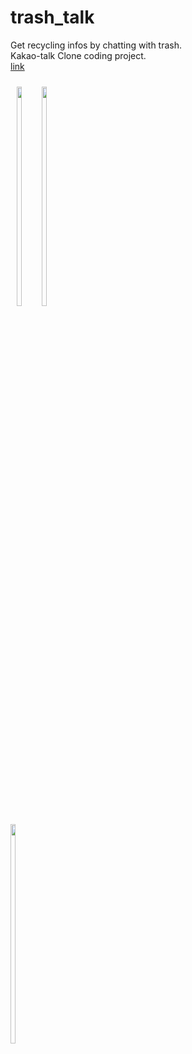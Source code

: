 # trash_talk

Get recycling infos by chatting with trash. <br/>
Kakao-talk Clone coding project. <br/>
[link](https://2unbini.github.io/trash_talk/recycle_talk/index.html)

<div style="display:inline-block;">
  <img src="https://user-images.githubusercontent.com/75126613/130450000-7d8b3a04-0795-4ed9-bc46-4c3f2ad8266b.png" style="margin: 10px;" width="30%" height="30%">
  <img src="https://user-images.githubusercontent.com/75126613/130450013-6945487d-77db-4c70-b204-280023e7958f.png" width="30%" height="30%">
  <img src="https://user-images.githubusercontent.com/75126613/130451788-b91f279e-2715-43ce-9bbb-5d09a7e09fda.png" width="30%" height="30%">
</div>
